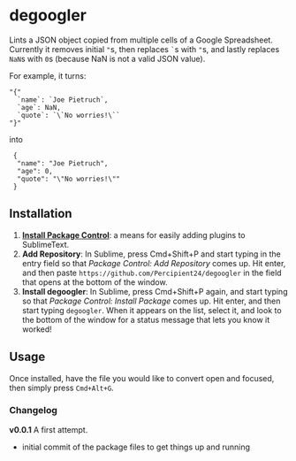 # degoogler

Lints a JSON object copied from multiple cells of a Google Spreadsheet. Currently it removes initial `"`s, then replaces `` ` ``s with `"`s, and lastly replaces `NaN`s with `0`s (because NaN is not a valid JSON value).

For example, it turns:

```
"{"
  `name`: `Joe Pietruch`,
  `age`: NaN,
  `quote`: `\`No worries!\``
"}"
```

into

```
 { 
  "name": "Joe Pietruch",
  "age": 0,
  "quote": "\"No worries!\""
 } 
```

## Installation

1. [**Install Package Control**](https://sublime.wbond.net/installation): a means for easily adding plugins to SublimeText.
2. **Add Repository**: In Sublime, press Cmd+Shift+P and start typing in the entry field so that *Package Control: Add Repository* comes up. Hit enter, and then paste `https://github.com/Percipient24/degoogler` in the field that opens at the bottom of the window.
3. **Install degoogler**: In Sublime, press Cmd+Shift+P again, and start typing so that *Package Control: Install Package* comes up. Hit enter, and then start typing `degoogler`. When it appears on the list, select it, and look to the bottom of the window for a status message that lets you know it worked!

## Usage

Once installed, have the file you would like to convert open and focused, then simply press `Cmd+Alt+G`.

### Changelog

**v0.0.1** A first attempt.
- initial commit of the package files to get things up and running
